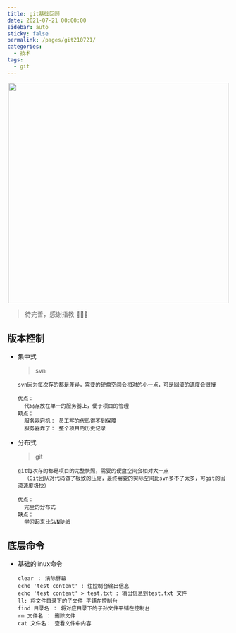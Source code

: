 ```yaml
---
title: git基础回顾
date: 2021-07-21 00:00:00
sidebar: auto
sticky: false
permalink: /pages/git210721/
categories:
  - 技术
tags:
  - git
---
```


<p align="center">
  <img width="500" src="https://p18.qhimg.com/dmfd/2560_1440_/t0108df072fc6b74b44.jpg"/>
</p>


> 待完善，感谢指教 🌹🌹🌹
>
> <!-- more -->

## 版本控制

- 集中式

  > svn

  ```
  svn因为每次存的都是差异，需要的硬盘空间会相对的小一点，可是回滚的速度会很慢
  
  优点： 
  	代码存放在单一的服务器上，便于项目的管理
  缺点：
  	服务器宕机： 员工写的代码得不到保障
  	服务器炸了： 整个项目的历史记录
  ```

- 分布式

  > git

  ```
  git每次存的都是项目的完整快照，需要的硬盘空间会相对大一点
  	（Git团队对代码做了极致的压缩，最终需要的实际空间比svn多不了太多，可git的回滚速度极快）
  
  优点：
  	完全的分布式
  缺点：
  	学习起来比SVN陡峭
  ```

## 底层命令

- 基础的linux命令

  ```
  clear ： 清除屏幕
  echo 'test content' : 往控制台输出信息 
  echo 'test content' > test.txt : 输出信息到test.txt 文件
  ll: 将文件目录下的子文件 平铺在控制台
  find 目录名 ： 将对应目录下的子孙文件平铺在控制台
  rm 文件名 ： 删除文件
  cat 文件名： 查看文件中内容
  ```

  



